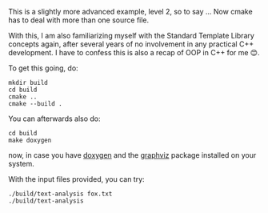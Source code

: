 This is a slightly more advanced example, level 2, so to say ...
Now cmake has to deal with more than one source file.

With this, I am also familiarizing myself with the Standard Template
Library concepts again, after several years of no involvement in any
practical C++ development. I have to confess this is also a recap of
OOP in C++ for me :blush:.

To get this going, do:

    mkdir build
    cd build
    cmake ..
    cmake --build .

You can afterwards also do:

    cd build
	make doxygen
	
now, in case you have [doxygen](https://www.doxygen.nl/index.html) and
the [graphviz](https://graphviz.org/) package installed on your
system.

With the input files provided, you can try:

    ./build/text-analysis fox.txt
	./build/text-analysis
